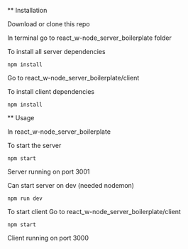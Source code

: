 ** Installation

Download or clone this repo

In terminal go to react_w-node_server_boilerplate folder

To install all server dependencies
```
npm install
```


Go to react_w-node_server_boilerplate/client

To install client dependencies
```
npm install
```


** Usage

In react_w-node_server_boilerplate

To start the server
```
npm start
```
Server running on port 3001

Can start server on dev (needed nodemon)
```
npm run dev
```

To start client
Go to react_w-node_server_boilerplate/client
```
npm start
```
Client running on port 3000



